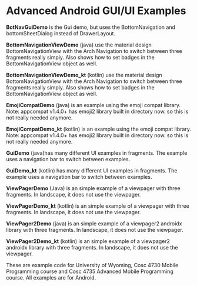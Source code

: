 Advanced Android GUI/UI Examples
===========

<b>BotNavGuiDemo</b> is the Gui demo, but uses the BottomNavigation and bottomSheetDialog instead of DrawerLayout.

<b>BottomNavigationViewDemo</b> (java) use the material design BottomNavigationView with the Arch Navigation to switch between three fragments really simply.  Also shows how to set badges in the BottomNavigationView object as well.

<b>BottomNavigationViewDemo_kt</b> (kotlin) use the material design BottomNavigationView with the Arch Navigation to switch between three fragments really simply. Also shows how to set badges in the BottomNavigationView object as well.

<b>EmojiCompatDemo</b> (java) is an example using the emoji compat library.  Note: appcompat v1.4.0+ has emoji2 library built in directory now.  so this is not really needed anymore.

<b>EmojiCompatDemo_kt</b> (kotlin) is an example using the emoji compat library.  Note: appcompat v1.4.0+ has emoji2 library built in directory now.  so this is not really needed anymore.

<b>GuiDemo</b> (java)has many different UI examples in fragments.  The example uses a navigation bar to switch between examples.

<b>GuiDemo_kt</b> (kotlin) has many different UI examples in fragments.  The example uses a navigation bar to switch between examples.

<b>ViewPagerDemo</b> (Java) is an simple example of a viewpager with three fragments.  In landscape, it does not use the viewpager.

<b>ViewPagerDemo_kt</b> (kotlin) is an simple example of a viewpager with three fragments.  In landscape, it does not use the viewpager.

<b>ViewPager2Demo</b> (java) is an simple example of a viewpager2 androidx library with three fragments.  In landscape, it does not use the viewpager.

<b>ViewPager2Demo_kt</b> (kotlin) is an simple example of a viewpager2 androidx library with three fragments.  In landscape, it does not use the viewpager.

These are example code for University of Wyoming, Cosc 4730 Mobile Programming course and Cosc 4735 Advanced Mobile Programming course.
All examples are for Android.
